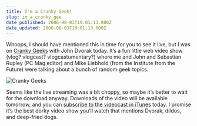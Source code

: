 ```yaml
---
title: I'm a Cranky Geek!
slug: im_a_cranky_gee
date_published: 2006-08-03T19:01:13.000Z
date_updated: 2006-08-03T19:01:13.000Z
---
```


Whoops, I should have mentioned this in time for you to see it live, but I was on [Cranky Geeks](http://crankygeeks.com/blogs/crankygeeks/archive/2006/08/02/852.aspx) with John Dvorak today. It’s a fun little web video show (vlog? vlogcast? vlogcastumentary?) where me and John and Sebastian Rupley (PC Mag editor) and Mike Liebhold (from the Institute from the Future) were talking about a bunch of random geek topics.

![Cranky Geeks](https://cdn.glitch.global/71e5579f-aba0-499a-b200-01549a2a80ce/crkgks_hed_logo.jpg?v=1730095241575)

Seems like the live streaming was a bit choppy, so maybe it’s better to wait for the download anyway. Downloads of the video will be available tomorrow, and you can [subscribe to the videocast in iTunes](http://phobos.apple.com/WebObjects/MZStore.woa/wa/viewPodcast?id=137090103&amp;s=143441) today. I promise it’s the best dorky video show you’ll watch that mentions Dvorak, dildos, and deep-fried dogs.
